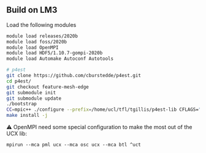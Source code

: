## Build on LM3

Load the following modules

```bash
module load releases/2020b                                                      
module load foss/2020b                                                          
module load OpenMPI                                                             
module load HDF5/1.10.7-gompi-2020b                                             
module load Automake Autoconf Autotools      

# p4est
git clone https://github.com/cburstedde/p4est.git
cd p4est/
git checkout feature-mesh-edge
git submodule init
git submodule update
./bootstrap
CC=mpic++ ./configure --prefix=/home/ucl/tfl/tgillis/p4est-lib CFLAGS="-O3 -Wall" --enable-mpi --enable-openmp --with-blas=-lopenblas
make install -j
 ```


:warning: OpenMPI need some special configuration to make the most out of the UCX lib:

```
mpirun --mca pml ucx --mca osc ucx --mca btl ^uct
```

 